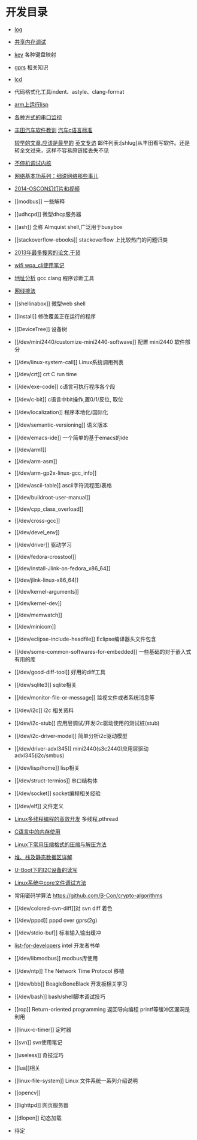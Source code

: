 # 开发目录

* [log](日志)
* [共享内存调试](shm)
* [key](key) 各种键盘映射
* [gprs](gprs) 相关知识
* [lcd](lcd)
* 代码格式化工具indent、astyle、clang-format
* [arm上运行lisp](arm-ecl)
* [各种方式的串口监视](tty-monitor)
* [丰田汽车软件教训](http://www.amobbs.com/thread-5557598-1-1.html)  [汽车c语言标准](http://zh.wikipedia.org/wiki/MISRA_C)

  [较早的文章,应该是最早的](http://club.tgfcer.com/thread-6817371-1-1.html)
  [英文专访](http://cybergibbons.com/wp-content/uploads/2013/10/Bookout_v_Toyota_Barr_REDACTED.pdf)
  邮件列表:[shlug]从丰田看写软件。还是转全文过来，这样不容易原链接丢失不见
* [不停机调试内核](http://www.infoq.com/cn/presentations/gdb-sharp-knife-kgtp-linux-kernel)
* [网络基本功系列：细说网络那些事儿](https://community.emc.com/thread/197851)
* [2014-OSCON幻灯片和视频](http://www.oscon.com/oscon2014/public/schedule/proceedings)
* [[modbus]] 一些解释
* [[udhcpd]] 微型dhcp服务器
* [[ash]] 全称 Almquist shell,广泛用于busybox 
* [[stackoverflow-ebooks]] stackoverflow 上比较热门的问题归类
* [2013年最多搜索的论文,干货](http://googleresearch.blogspot.co.uk/2014/06/influential-papers-for-2013.html)
* [wifi,wpa_cli使用笔记](wifi)
* [地址分析](AddressSanitizer) gcc clang 程序诊断工具
* [网线接法](wire)
* [[shellinabox]] 微型web shell
* [[install]] 修改覆盖正在运行的程序
* [[DeviceTree]] 设备树
* [[/dev/mini2440/customize-mini2440-softwave]] 配置 mini2440 软件部分 
* [[/dev/linux-system-call]] Linux系统调用列表
* [[/dev/crt]] crt C run time
* [[/dev/exe-code]] c语言可执行程序各个段
* [[/dev/c-bit]] c语言中bit操作,置0/1/反位, 取位
* [[/dev/localization]] 程序本地化/国际化
* [[/dev/semantic-versioning]] 语义版本
* [[/dev/emacs-ide]] 一个简单的基于emacs的ide
* [[/dev/arm1]]
* [[/dev/arm-asm]]
* [[/dev/arm-gp2x-linux-gcc_info]]
* [[/dev/ascii-table]] ascii字符流程图/表格
* [[/dev/buildroot-user-manual]]
* [[/dev/cpp_class_overload]]
* [[/dev/cross-gcc]]
* [[/dev/devel_env]]
* [[/dev/driver]] 驱动学习
* [[/dev/fedora-crosstool]]
* [[/dev/Install-Jlink-on-fedora_x86_64]]
* [[/dev/jlink-linux-x86_64]]
* [[/dev/kernel-arguments]]
* [[/dev/kernel-dev]]
* [[/dev/memwatch]]
* [[/dev/minicom]]
* [[/dev/eclipse-include-headfile]] Eclipse编译器头文件包含
* [[/dev/some-common-softwares-for-embedded]] 一些基础的对于嵌入式有用的库
* [[/dev/good-diff-tool]]  好用的diff工具
* [[/dev/sqlite3]] sqlite相关
* [[/dev/monitor-file-or-message]] 监视文件或者系统消息等
* [[/dev/i2c]] i2c 相关资料
* [[/dev/i2c-stub]] 应用层调试/开发i2c驱动使用的测试桩(stub)
* [[/dev/i2c-driver-model]] 简单分析i2c驱动模型
* [[/dev/driver-adxl345]] mini2440(s3c2440)应用层驱动adxl345(i2c/smbus)
* [[/dev/lisp/home]]  lisp相关
* [[/dev/struct-termios]] 串口结构体
* [[/dev/socket]] socket编程相关经验
* [[/dev/elf]] 文件定义
* [Linux多线程编程的高效开发](http://www.embeddedlinux.org.cn/html/xianchengjincheng/201310/24-2658.html) 多线程,pthread 
* [C语言中的内存使用](http://www.embeddedlinux.org.cn/html/xinshourumen/201310/24-2657.html)
* [Linux下常用压缩格式的压缩与解压方法](http://www.embeddedlinux.org.cn/html/xinshourumen/201310/23-2656.html)
* [堆、栈及静态数据区详解](http://www.embeddedlinux.org.cn/html/xinshourumen/201310/23-2655.html) 
* [U-Boot下的I2C设备的读写](http://www.embeddedlinux.org.cn/html/jishuzixun/201310/23-2653.html)
* [Linux系统中core文件调试方法](http://www.embeddedlinux.org.cn/html/jishuzixun/201310/23-2654.html)
* 常用密码学算法 https://github.com/B-Con/crypto-algorithms
* [[/dev/colored-svn-diff]]对 svn diff 着色
* [[/dev/pppd]] pppd over gprs(2g)
* [[/dev/stdio-buf]] 标准输入输出缓冲
* [list-for-developers](https://noggin.intel.com/sites/default/files/Intel-Recommended-Reading-List_1H14_0.pdf) intel 开发者书单
* [[/dev/libmodbus]] modbus库使用
* [[/dev/ntp]] The Network Time Protocol 移植
* [[/dev/bbb]] BeagleBoneBlack 开发板相关学习
* [[/dev/bash]] bash/shell脚本调试技巧
* [[rop]] Return-oriented programming 返回导向编程 printf等缓冲区漏洞是利用
* [[linux-c-timer]] 定时器
* [[svn]] svn使用笔记
* [[useless]] 奇技淫巧
* [[lua]]相关
* [[linux-file-system]] Linux 文件系统一系列介绍说明
* [[opencv]]
* [[lighttpd]] 网页服务器
* [[dlopen]] 动态加载
* 待定